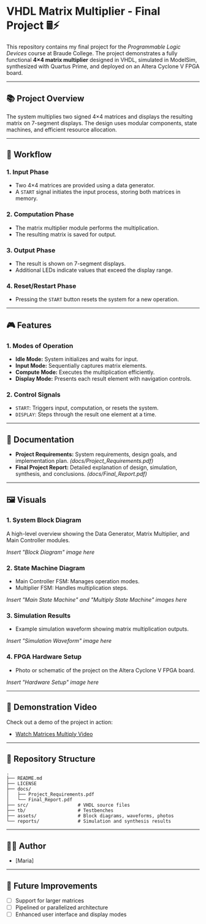 # VHDL Matrix Multiplier - Final Project 🖩⚡

This repository contains my final project for the *Programmable Logic Devices* course at Braude College. The project demonstrates a fully functional **4×4 matrix multiplier** designed in VHDL, simulated in ModelSim, synthesized with Quartus Prime, and deployed on an Altera Cyclone V FPGA board.

---

## 📚 Project Overview

The system multiplies two signed 4×4 matrices and displays the resulting matrix on 7-segment displays. The design uses modular components, state machines, and efficient resource allocation.

---

## 🚦 Workflow

### 1. **Input Phase**
- Two 4×4 matrices are provided using a data generator.
- A `START` signal initiates the input process, storing both matrices in memory.

### 2. **Computation Phase**
- The matrix multiplier module performs the multiplication.
- The resulting matrix is saved for output.

### 3. **Output Phase**
- The result is shown on 7-segment displays.
- Additional LEDs indicate values that exceed the display range.

### 4. **Reset/Restart Phase**
- Pressing the `START` button resets the system for a new operation.

---

## 🎮 Features

### 1. Modes of Operation

- **Idle Mode:** System initializes and waits for input.
- **Input Mode:** Sequentially captures matrix elements.
- **Compute Mode:** Executes the multiplication efficiently.
- **Display Mode:** Presents each result element with navigation controls.

### 2. Control Signals

- `START`: Triggers input, computation, or resets the system.
- `DISPLAY`: Steps through the result one element at a time.

---

## 📜 Documentation

- **Project Requirements:** System requirements, design goals, and implementation plan. *(docs/Project_Requirements.pdf)*
- **Final Project Report:** Detailed explanation of design, simulation, synthesis, and conclusions. *(docs/Final_Report.pdf)*

---

## 🖼️ Visuals

### 1. System Block Diagram

A high-level overview showing the Data Generator, Matrix Multiplier, and Main Controller modules.

*Insert "Block Diagram" image here*

### 2. State Machine Diagram

- Main Controller FSM: Manages operation modes.
- Multiplier FSM: Handles multiplication steps.

*Insert "Main State Machine" and "Multiply State Machine" images here*

### 3. Simulation Results

- Example simulation waveform showing matrix multiplication outputs.

*Insert "Simulation Waveform" image here*

### 4. FPGA Hardware Setup

- Photo or schematic of the project on the Altera Cyclone V FPGA board.

*Insert "Hardware Setup" image here*

---

## 🎥 Demonstration Video

Check out a demo of the project in action:

- [Watch Matrices Multiply Video]([link-to-video](https://www.youtube.com/embed/o8P8AF92zM4?feature=oembed))
  
---

## 📂 Repository Structure

```
.
├── README.md
├── LICENSE
├── docs/
│   ├── Project_Requirements.pdf
│   └── Final_Report.pdf
├── src/                  # VHDL source files
├── tb/                   # Testbenches
├── assets/               # Block diagrams, waveforms, photos
└── reports/              # Simulation and synthesis results
```

---

## 👨‍💻 Author

- [Maria]

---

## 🔭 Future Improvements

- [ ] Support for larger matrices
- [ ] Pipelined or parallelized architecture
- [ ] Enhanced user interface and display modes
